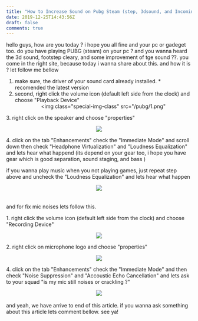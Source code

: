 ```yaml
---
title: "How to Increase Sound on Pubg Steam (step, 3dsound, and Incoming Bullets) and reduce mic noises"
date: 2019-12-25T14:43:56Z
draft: false
comments: true
---
```

hello guys, how are you today ? i hope you all fine and your pc or gadeget too. do you have playing PUBG (steam) on your pc ? and you wanna heard the 3d sound, footstep cleary, and some improvement of tge sound ??. you come in the right site, because today i wanna share about this. and how it is ? let follow me bellow<br> 
1. make sure, the driver of your sound card already installed. * recomended the latest version
2. second, right click the volume icon (default left side from the clock) and choose "Playback Device" <center><img class="special-img-class" src="/pubg/1.png" </center>
<p>3. right click on the speaker and choose "properties"</p>
<center><img class="special-img-class" src="/pubg/3.png"/></center>
<p>4. click on the tab "Enhancements" check the "Immediate Mode" and scroll down then check "Headphone Virtualization" and "Loudness Equalization" and lets hear what happend (its depend on your gear too, i hope you have gear which is good separation, sound staging, and bass )<p>
if you wanna play music when you not playing games, just repeat step above and uncheck the "Loudness Equalization" and lets hear what happen
<center><img class="special-img-class" src="/pubg/4.png" /></center>
<br>
<br>
and for fix mic noises lets follow this. <br>
<p>1. right click the volume icon (default left side from the clock) and choose "Recording Device"</p>
<center><img class="special-img-class" src="/pubg/5.png" /></center>
<p>2. right click on microphone logo and choose "properties" </p>
<center><img class="special-img-class" src="/pubg/6.png" /></center>
<p>4. click on the tab "Enhancements" check the "Immediate Mode" and then check "Noise Suppression" and "Accoustic Echo Cancellation" and lets ask to your squad "is my mic still noises or crackling ?"
<center><img class="special-img-class" src="/pubg/7.png" /></center>
<br>
and yeah, we have arrive to end of this article. if you wanna ask something about this article lets comment bellow. see ya!
